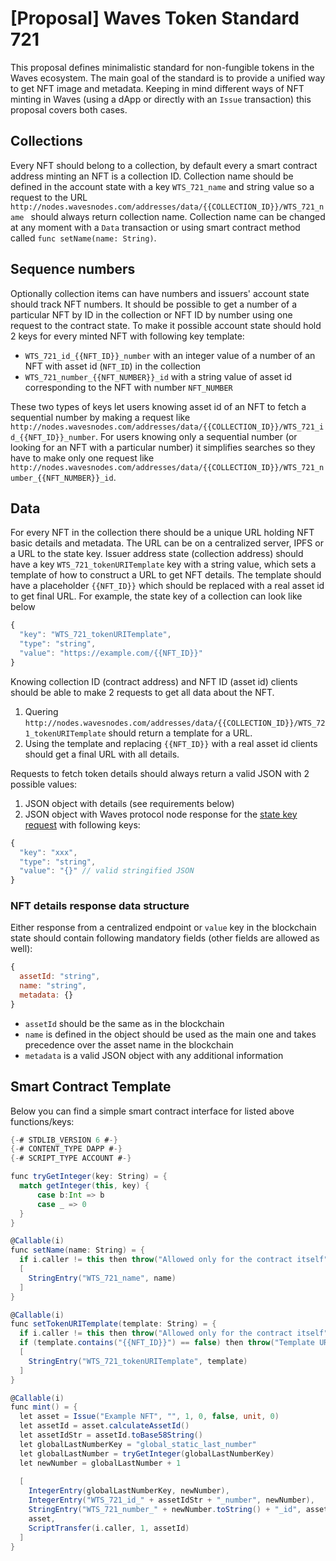 # \[Proposal\] Waves Token Standard 721 

This proposal defines minimalistic standard for non-fungible tokens in the Waves ecosystem. 
The main goal of the standard is to provide a unified way to get NFT image and metadata.
Keeping in mind different ways of NFT minting in Waves (using a dApp or directly with an `Issue` transaction) this proposal covers both cases.

## Collections

Every NFT should belong to a collection, by default every a smart contract address minting an NFT is a collection ID. Collection name should be defined
in the account state with a key `WTS_721_name` and string value so a request to the URL `http://nodes.wavesnodes.com/addresses/data/{{COLLECTION_ID}}/WTS_721_name
` should always return collection name. Collection name can be changed at any moment with a `Data` transaction or using smart contract method called `func setName(name: String)`.

## Sequence numbers

Optionally collection items can have numbers and issuers' account state should track NFT numbers. It should be possible to get a number of a particular NFT by ID
in the collection or NFT ID by number using one request to the contract state. To make it possible account state should hold 2 keys for every minted NFT with following key template:
- `WTS_721_id_{{NFT_ID}}_number` with an integer value of a number of an NFT with asset id (`NFT_ID`) in the collection
- `WTS_721_number_{{NFT_NUMBER}}_id` with a string value of asset id corresponding to the NFT with number `NFT_NUMBER`

These two types of keys let users knowing asset id of an NFT to fetch a sequential number by making a request like
`http://nodes.wavesnodes.com/addresses/data/{{COLLECTION_ID}}/WTS_721_id_{{NFT_ID}}_number`.
For users knowing only a sequential number (or looking for an NFT with a particular number) it simplifies searches so they have to make only one request like 
`http://nodes.wavesnodes.com/addresses/data/{{COLLECTION_ID}}/WTS_721_number_{{NFT_NUMBER}}_id`.


## Data

For every NFT in the collection there should be a unique URL holding NFT basic details and metadata. 
The URL can be on a centralized server, IPFS or a URL to the state key. 
Issuer address state (collection address) should have a key `WTS_721_tokenURITemplate` key with a string value, 
which sets a template of how to construct a URL to get NFT details. The template should have a placeholder `{{NFT_ID}}` which should be replaced with a 
real asset id to get final URL. For example, the state key of a collection can look like below

```javascript
{
  "key": "WTS_721_tokenURITemplate",
  "type": "string",
  "value": "https://example.com/{{NFT_ID}}"
}
```

Knowing collection ID (contract address) and NFT ID (asset id) clients should be able to make 2 requests to get all data about the NFT. 

1. Quering `http://nodes.wavesnodes.com/addresses/data/{{COLLECTION_ID}}/WTS_721_tokenURITemplate` should return a template for a URL. 
2. Using the template and replacing `{{NFT_ID}}` with a real asset id clients should get a final URL with all details. 

Requests to fetch token details should always return a valid JSON with 2 possible values:

1. JSON object with details (see requirements below)
2. JSON object with Waves protocol node response for the [state key request](http://nodes.wavesnodes.com/api-docs/index.html#/addresses/getDataByKey) with following keys:
```javascript
{
  "key": "xxx",
  "type": "string",
  "value": "{}" // valid stringified JSON
}
```

### NFT details response data structure
Either response from a centralized endpoint or `value` key in the blockchain state should contain following mandatory fields (other fields are allowed as well):

```javascript
{
  assetId: "string",
  name: "string",
  metadata: {}
}
```

- `assetId` should be the same as in the blockchain
- `name` is defined in the object should be used as the main one and takes precedence over the asset name in the blockchain
- `metadata` is a valid JSON object with any additional information


## Smart Contract Template

Below you can find a simple smart contract interface for listed above functions/keys:

```scala
{-# STDLIB_VERSION 6 #-}
{-# CONTENT_TYPE DAPP #-}
{-# SCRIPT_TYPE ACCOUNT #-}

func tryGetInteger(key: String) = {
  match getInteger(this, key) {
      case b:Int => b
      case _ => 0
  }
}

@Callable(i)
func setName(name: String) = {
  if i.caller != this then throw("Allowed only for the contract itself") else
  [
    StringEntry("WTS_721_name", name)
  ]
}

@Callable(i)
func setTokenURITemplate(template: String) = {
  if i.caller != this then throw("Allowed only for the contract itself") else
  if (template.contains("{{NFT_ID}}") == false) then throw("Template URI should have a placeholder {{NFT_ID}}") else 
  [
    StringEntry("WTS_721_tokenURITemplate", template)
  ]
}

@Callable(i)
func mint() = {
  let asset = Issue("Example NFT", "", 1, 0, false, unit, 0)
  let assetId = asset.calculateAssetId()
  let assetIdStr = assetId.toBase58String()
  let globalLastNumberKey = "global_static_last_number"
  let globalLastNumber = tryGetInteger(globalLastNumberKey)
  let newNumber = globalLastNumber + 1
  
  [
    IntegerEntry(globalLastNumberKey, newNumber),
    IntegerEntry("WTS_721_id_" + assetIdStr + "_number", newNumber),
    StringEntry("WTS_721_number_" + newNumber.toString() + "_id", assetIdStr),
    asset,
    ScriptTransfer(i.caller, 1, assetId)
  ]
}        
```
